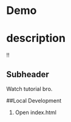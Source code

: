 # Demo
# description
!!

## Subheader
 Watch tutorial bro.
 
##Local Development

1. Open index.html  